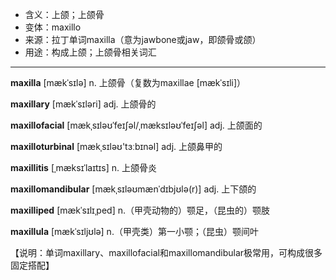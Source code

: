 - <span class="definition">含义：上颌；上颌骨</span>
- <span class="definition">变体：maxillo</span>
- <span class="definition">来源：拉丁单词maxilla（意为jawbone或jaw，即颌骨或颌）</span>
- <span class="definition">用途：构成上颌；上颌骨相关词汇</span>


---


<span class="vocabulary">**maxilla**</span> [mækˈsɪlə] n. 上颌骨（复数为maxillae [mækˈsɪli]）

<span class="vocabulary">**maxillary**</span> [mækˈsɪləri] adj. 上颌骨的

<span class="vocabulary">**maxillofacial**</span> [mækˌsɪləʊˈfeɪʃəl/ˌmæksɪləʊˈfeɪʃəl] adj. 上颌面的

<span class="vocabulary">**maxilloturbinal**</span> [mækˌsɪləʊ'tɜːbɪnәl] adj. 上颌鼻甲的

<span class="vocabulary">**maxillitis**</span> [ˌmæksɪˈlaɪtɪs] n. 上颌骨炎

<span class="vocabulary">**maxillomandibular**</span> [mækˌsɪləʊmænˈdɪbjʊlə(r)] adj. 上下颌的

<span class="vocabulary">**maxilliped**</span> [mækˈsɪlɪˌped] n.（甲壳动物的）颚足，（昆虫的）颚肢

<span class="vocabulary">**maxillula**</span> [mækˈsɪljʊlə] n.（甲壳类）第一小颚；（昆虫）颚间叶

【说明：单词maxillary、maxillofacial和maxillomandibular极常用，可构成很多固定搭配】
